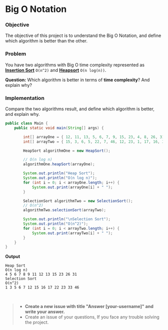 # Big O Notation

### Objective
The objective of this project is to understand the Big O Notation, and define which algorithm is better than the other.

### Problem

You have two algorithms with Big O time complexity represented as **[Insertion Sort](/src/SelectionSort.java)** `O(n^2)` and **[Heapsort](/src/HeapSort.java)** `O(n log(n))`.

**Question:**
Which algorithm is better in terms of **time complexity**?
And explain why?


### Implementation
Compare the two algorithms result, and define which algorithm is better, and explain why.

```java
public class Main {
    public static void main(String[] args) {

        int[] arrayOne = { 12, 11, 13, 5, 6, 7, 9, 15, 23, 4, 8, 26, 31 };
        int[] arrayTwo = { 15, 3, 6, 5, 22, 7, 46, 12, 23, 1, 17, 16, 33 };

        HeapSort algorithmOne = new HeapSort();

        // O(n log n)
        algorithmOne.heapSort(arrayOne);

        System.out.println("Heap Sort");
        System.out.println("O(n log n)");
        for (int i = 0; i < arrayOne.length; i++) {
            System.out.print(arrayOne[i] + " ");
        }

        SelectionSort algorithmTwo = new SelectionSort();
        // O(n^2)
        algorithmTwo.selectionSort(arrayTwo);

        System.out.println("\nSelection Sort");
        System.out.println("O(n^2)");
        for (int i = 0; i < arrayTwo.length; i++) {
            System.out.print(arrayTwo[i] + " ");
        }
    }
}
```
**Output**
```
Heap Sort
O(n log n)
4 5 6 7 8 9 11 12 13 15 23 26 31 
Selection Sort
O(n^2)
1 3 5 6 7 12 15 16 17 22 23 33 46 
```

<br>

> * **Create a new issue with title "Answer [your-username]" and write your answer.**
> * Create an issue of your questions, If you face any trouble solving the project.
